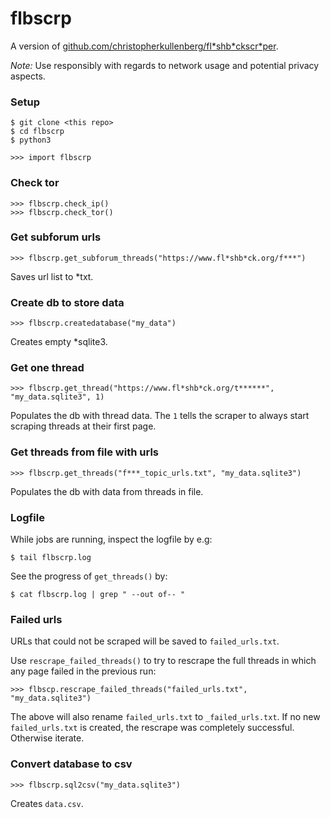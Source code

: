 # flbscrp

A version of [github.com/christopherkullenberg/fl\*shb\*ckscr\*per](https://github.com/christopherkullenberg/flashbackscraper).

*Note:* Use responsibly with regards to network usage and potential privacy aspects.

### Setup
```
$ git clone <this repo>
$ cd flbscrp
$ python3

>>> import flbscrp
```
### Check tor
```
>>> flbscrp.check_ip()
>>> flbscrp.check_tor()
```

### Get subforum urls
```
>>> flbscrp.get_subforum_threads("https://www.fl*shb*ck.org/f***")
```
Saves url list to \*txt.

### Create db to store data
```
>>> flbscrp.createdatabase("my_data")
```
Creates empty \*sqlite3.

### Get one thread
```
>>> flbscrp.get_thread("https://www.fl*shb*ck.org/t******", "my_data.sqlite3", 1)
```
Populates the db with thread data. The `1` tells the scraper to always start scraping threads at their first page.

### Get threads from file with urls
```
>>> flbscrp.get_threads("f***_topic_urls.txt", "my_data.sqlite3")
```
Populates the db with data from threads in file.

### Logfile

While jobs are running, inspect the logfile by e.g:

```
$ tail flbscrp.log
```

See the progress of `get_threads()` by:

```
$ cat flbscrp.log | grep " --out of-- "
```

### Failed urls

URLs that could not be scraped will be saved to `failed_urls.txt`.

Use `rescrape_failed_threads()` to try to rescrape the full threads in which any page failed in the previous run:

```
>>> flbscp.rescrape_failed_threads("failed_urls.txt", "my_data.sqlite3")
```

The above will also rename `failed_urls.txt` to `_failed_urls.txt`. If no new `failed_urls.txt` is created, the rescrape was completely successful. Otherwise iterate.


### Convert database to csv

```
>>> flbscrp.sql2csv("my_data.sqlite3")
```
Creates `data.csv`.
